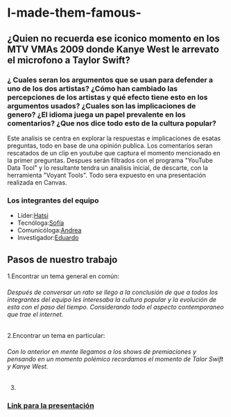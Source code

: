 # I-made-them-famous-
## ¿Quien no recuerda ese iconico momento en los MTV VMAs  2009 donde Kanye West le arrevato el microfono a Taylor Swift? 
### ¿ Cuales seran los argumentos que se usan para defender a uno de los dos artistas? ¿Cómo han cambiado las percepciones de los artistas y qué efecto tiene esto en los argumentos usados? ¿Cuales son las implicaciones de genero? ¿El idioma juega un papel prevalente en los comentarios? ¿Que nos dice todo esto de la cultura popular?
Este analisis se centra en explorar la respuestas e implicaciones de esatas preguntas, todo en base de una opinión publica. Los comentaríos seran rescatados de un clip en youtube que captura el momento mencionado en la primer preguntas. Despues serán filtrados con el programa "YouTube Data Tool" y lo resultante tendra un analisis inicial, de descarte, con la herramienta "Voyant Tools". Todo sera expuesto en una presentación realizada en Canvas.
### Los integrantes del equipo 
* Líder:[Hatsi](https://github.com/hatsisanchez)    
* Tecnóloga:[Sofía](https://github.com/ruiztsofia)
* Comunicóloga:[Andrea](https://github.com/andyvillarrealg)
* Investigador:[Eduardo](https://github.com/Gat021)
## Pasos de nuestro trabajo 
1.Encontrar un tema general en común:
###### Después de conversar un rato se llego a la conclusión de que a todos los integrantes del equipo les interesaba la cultura popular y la evolución de esta con el paso del tiempo. Considerando todo el aspecto contemporaneo que trae el internet.
2.Encontrar un tema en particular:
###### Con lo anterior en mente llegamos a los shows de premiaciones y pensando en un momento polémico recordamos el momento de Talor Swift y Kanye West. 
3. 
### [Link para la presentación](https://www.canva.com/design/DAGALDU7D_c/2ZUeKzSRf3nAK-Jja4i5ug/edit?utm_content=DAGALDU7D_c&utm_campaign=designshare&utm_medium=link2&utm_source=sharebutton)
